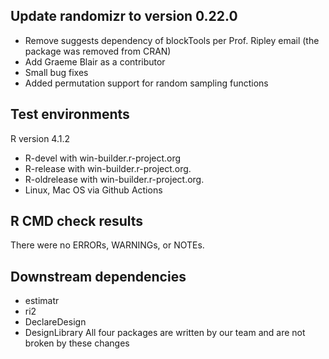 ## Update randomizr to version 0.22.0
* Remove suggests dependency of blockTools per Prof. Ripley email (the package was removed from CRAN)
* Add Graeme Blair as a contributor
* Small bug fixes
* Added permutation support for random sampling functions

## Test environments
R version 4.1.2
* R-devel with win-builder.r-project.org
* R-release with win-builder.r-project.org.
* R-oldrelease with win-builder.r-project.org.
* Linux, Mac OS via Github Actions

## R CMD check results
There were no ERRORs, WARNINGs, or NOTEs.

## Downstream dependencies
* estimatr
* ri2
* DeclareDesign
* DesignLibrary
All four packages are written by our team and are not broken by these changes

